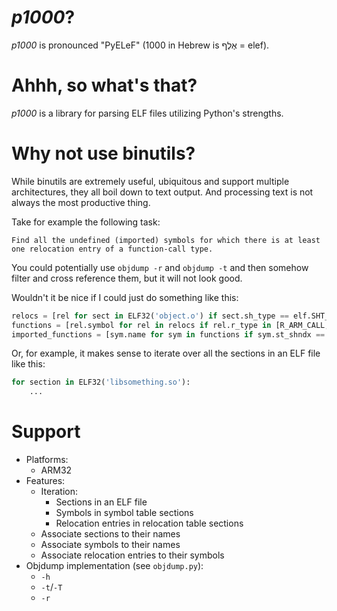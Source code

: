 # *p1000*?
*p1000* is pronounced "PyELeF" (1000 in Hebrew is אֶלֶף = elef).

# Ahhh, so what's that?
*p1000* is a library for parsing ELF files utilizing Python's strengths.

# Why not use binutils?
While binutils are extremely useful, ubiquitous and support multiple architectures, they all boil down to text output. And processing text is not always the most productive thing.

Take for example the following task:

    Find all the undefined (imported) symbols for which there is at least one relocation entry of a function-call type.

You could potentially use `objdump -r` and `objdump -t` and then somehow filter and cross reference them, but it will not look good.

Wouldn't it be nice if I could just do something like this:

```python
relocs = [rel for sect in ELF32('object.o') if sect.sh_type == elf.SHT_REL for rel in sect]
functions = [rel.symbol for rel in relocs if rel.r_type in [R_ARM_CALL, R_ARM_JUMP24]]
imported_functions = [sym.name for sym in functions if sym.st_shndx == SHN_UNDEF]
```

Or, for example, it makes sense to iterate over all the sections in an ELF file like this:

```python
for section in ELF32('libsomething.so'):
    ...
```

# Support
* Platforms:
    * ARM32
* Features:
    * Iteration:
        * Sections in an ELF file
        * Symbols in symbol table sections
        * Relocation entries in relocation table sections
    * Associate sections to their names
    * Associate symbols to their names
    * Associate relocation entries to their symbols
* Objdump implementation (see `objdump.py`):
    * `-h`
    * `-t`/`-T`
    * `-r`
